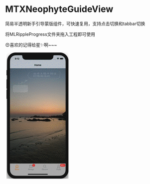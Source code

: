 # MTXNeophyteGuideView

简易半透明新手引导蒙版组件，可快速复用，支持点击切换和tabbar切换

将MLRippleProgress文件夹拖入工程即可使用

😍喜欢的记得给星✨啊~~~

![MTXNeophyteGuideView](https://github.com/MichaelLedger/MTXNeophyteGuideView/blob/master/neophyte-guide.gif)
